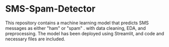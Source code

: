# SMS-Spam-Detector
This repository contains a machine learning model that predicts SMS  messages as either "ham" or "spam" . with data cleaning, EDA, and preprocessing. The model has been deployed using Streamlit, and code and necessary files are included.
